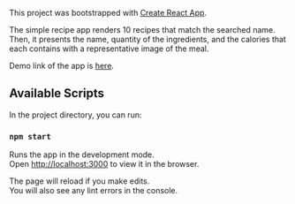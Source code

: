 This project was bootstrapped with [Create React App](https://github.com/facebook/create-react-app).


The simple recipe app renders 10 recipes that match the searched name. Then, it presents the name, quantity of the ingredients, and the calories that each contains with a representative image of the meal.

Demo link of the app is [here](https://simple-react-recipe-app.herokuapp.com/).

## Available Scripts

In the project directory, you can run:

### `npm start`

Runs the app in the development mode.<br />
Open [http://localhost:3000](http://localhost:3000) to view it in the browser.

The page will reload if you make edits.<br />
You will also see any lint errors in the console.

